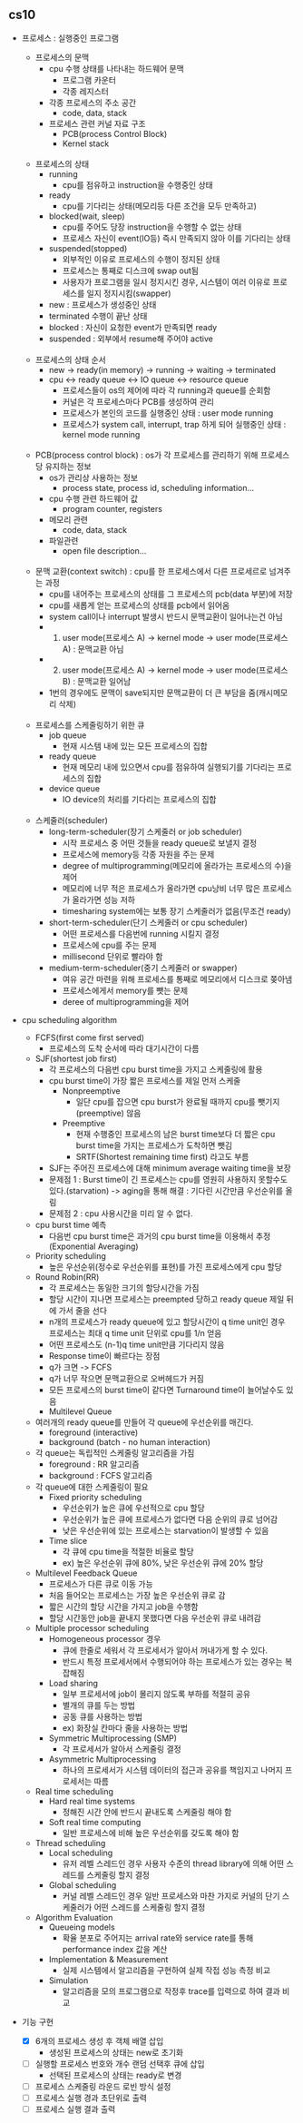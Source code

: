cs10
-------------

* 프로세스 : 실행중인 프로그램
    * 프로세스의 문맥
        * cpu 수행 상태를 나타내는 하드웨어 문맥
            * 프로그램 카운터
            * 각종 레지스터
        * 각종 프로세스의 주소 공간
            * code, data, stack
        * 프로세스 관련 커널 자료 구조
            * PCB(process Control Block)
            * Kernel stack
              <br/><br/>
    * 프로세스의 상태
        * running
            * cpu를 점유하고 instruction을 수행중인 상태
        * ready
            * cpu를 기다리는 상태(메모리등 다른 조건을 모두 만족하고)
        * blocked(wait, sleep)
            * cpu를 주어도 당장 instruction을 수행할 수 없는 상태
            * 프로세스 자신이 event(IO등) 즉시 만족되지 않아 이를 기다리는 상태
        * suspended(stopped)
            * 외부적인 이유로 프로세스의 수행이 정지된 상태
            * 프로세스는 통째로 디스크에 swap out됨
            * 사용자가 프로그램을 일시 정지시킨 경우, 시스템이 여러 이유로 프로세스를 일지 정지시킴(swapper)
        * new : 프로세스가 생성중인 상태
        * terminated 수행이 끝난 상태
        * blocked : 자신이 요청한 event가 만족되면 ready
        * suspended : 외부에서 resume해 주어야 active
          <br/><br/>
    * 프로세스의 상태 순서
        * new -> ready(in memory) -> running -> waiting -> terminated
        * cpu <-> ready queue <-> IO queue <-> resource queue
            * 프로세스들이 os의 제어에 따라 각 running과 queue를 순회함
            * 커널은 각 프로세스마다 PCB를 생성하여 관리
            * 프로세스가 본인의 코드를 실행중인 상태 : user mode running
            * 프로세스가 system call, interrupt, trap 하게 되어 실행중인 상태 : kernel mode running
              <br/><br/>
    * PCB(process control block) : os가 각 프로세스를 관리하기 위해 프로세스당 유지하는 정보
        * os가 관리상 사용하는 정보
            * process state, process id, scheduling information...
        * cpu 수행 관련 하드웨어 값
            * program counter, registers
        * 메모리 관련
            * code, data, stack
        * 파일관련
            * open file description...
              <br/><br/>
    * 문맥 교환(context switch) : cpu를 한 프로세스에서 다른 프로세르로 넘겨주는 과정
        * cpu를 내어주는 프로세스의 상태를 그 프로세스의 pcb(data 부분)에 저장
        * cpu를 새롭게 얻는 프로세스의 상태를 pcb에서 읽어옴
        * system call이나 interrupt 발생시 반드시 문맥교환이 일어나는건 아님
        *
            1. user mode(프로세스 A) -> kernel mode -> user mode(프로세스 A) : 문맥교환 아님
        *
            2. user mode(프로세스 A) -> kernel mode -> user mode(프로세스 B) : 문맥교환 일어남
        * 1번의 경우에도 문맥이 save되지만 문맥교환이 더 큰 부담을 줌(캐시메모리 삭제)
          <br/><br/>
    * 프로세스를 스케줄링하기 위한 큐
        * job queue
            * 현재 시스템 내에 있는 모든 프로세스의 집합
        * ready queue
            * 현재 메모리 내에 있으면서 cpu를 점유하여 실행되기를 기다리는 프로세스의 집합
        * device queue
            * IO device의 처리를 기다리는 프로세스의 집합
              <br/><br/>
    * 스케줄러(scheduler)
        * long-term-scheduler(장기 스케줄러 or job scheduler)
            * 시작 프로세스 중 어떤 것들을 ready queue로 보낼지 결정
            * 프로세스에 memory등 각종 자원을 주는 문제
            * degree of multiprogramming(메모리에 올라가는 프로세스의 수)을 제어
            * 메모리에 너무 적은 프로세스가 올라가면 cpu낭비 너무 많은 프로세스가 올라가면 성능 저하
            * timesharing system에는 보통 장기 스케줄러가 없음(무조건 ready)
        * short-term-scheduler(단기 스케줄러 or cpu scheduler)
            * 어떤 프로세스를 다음번에 running 시킬지 결정
            * 프로세스에 cpu를 주는 문제
            * millisecond 단위로 빨라야 함
        * medium-term-scheduler(중기 스케줄러 or swapper)
            * 여유 공간 마련을 위해 프로세스를 통째로 메모리에서 디스크로 쫒아냄
            * 프로세스에게서 memory를 뺏는 문제
            * deree of multiprogramming을 제어
* cpu scheduling algorithm
    * FCFS(first come first served)
        * 프로세스의 도착 순서에 따라 대기시간이 다름
    * SJF(shortest job first)
        * 각 프로세스의 다음번 cpu burst time을 가지고 스케줄링에 활용
        * cpu burst time이 가장 짧은 프로세스를 제일 먼저 스케줄
            * Nonpreemptive
                * 일단 cpu를 잡으면 cpu burst가 완료될 때까지 cpu를 뺏기지(preemptive) 않음
            * Preemptive
                * 현재 수행중인 프로세스의 남은 burst time보다 더 짧은 cpu burst time을 가지는 프로세스가 도착하면 뺏김
                * SRTF(Shortest remaining time first) 라고도 부름
        * SJF는 주어진 프로세스에 대해 minimum average waiting time을 보장
        * 문제점 1 : Burst time이 긴 프로세스는 cpu를 영원히 사용하지 못할수도 있다.(starvation)
          -> aging을 통해 해결 : 기다린 시간만큼 우선순위를 올림
        * 문제점 2 : cpu 사용시간을 미리 알 수 없다.
    * cpu burst time 예측
        * 다음번 cpu burst time은 과거의 cpu burst time을 이용해서 추정 (Exponential Averaging)
    * Priority scheduling
        * 높은 우선순위(정수로 우선순위를 표현)를 가진 프로세스에게 cpu 할당
    * Round Robin(RR)
        * 각 프로세스는 동일한 크기의 할당시간을 가짐
        * 할당 시간이 지나면 프로세스는 preempted 당하고 ready queue 제일 뒤에 가서 줄을 선다
        * n개의 프로세스가 ready queue에 있고 할당시간이 q time unit인 경우 프로세스는 최대 q time unit 단위로 cpu를 1/n 얻음
        * 어떤 프로세스도 (n-1)q time unit만큼 기다리지 않음
        * Response time이 빠르다는 장점
        * q가 크면 -> FCFS
        * q가 너무 작으면 문맥교환으로 오버헤드가 커짐
        * 모든 프로세스의 burst time이 같다면 Turnaround time이 늘어날수도 있음
        * Multilevel Queue
    * 여러개의 ready queue를 만들어 각 queue에 우선순위를 매긴다.
        * foreground (interactive)
        * background (batch - no human interaction)
    * 각 queue는 독립적인 스케줄링 알고리즘을 가짐
        * foreground : RR 알고리즘
        * background : FCFS 알고리즘
    * 각 queue에 대한 스케줄링이 필요
        * Fixed priority scheduling
            * 우선순위가 높은 큐에 우선적으로 cpu 할당
            * 우선순위가 높은 큐에 프로세스가 없다면 다음 순위의 큐로 넘어감
            * 낮은 우선순위에 있는 프로세스는 starvation이 발생할 수 있음
        * Time slice
            * 각 큐에 cpu time을 적절한 비율로 할당
            * ex) 높은 우선순위 큐에 80%, 낮은 우선순위 큐에 20% 할당
    * Multilevel Feedback Queue
        * 프로세스가 다른 큐로 이동 가능
        * 처음 들어오는 프로세스는 가장 높은 우선순위 큐로 감
        * 짧은 시간의 할당 시간을 가지고 job을 수행함
        * 할당 시간동안 job을 끝내지 못했다면 다음 우선순위 큐로 내려감
    * Multiple processor scheduling
        * Homogeneous processor 경우
            * 큐에 한줄로 세워서 각 프로세서가 알아서 꺼내가게 할 수 있다.
            * 반드시 특정 프로세서에서 수행되어야 하는 프로세스가 있는 경우는 복잡해짐
        * Load sharing
            * 일부 프로세서에 job이 몰리지 않도록 부하를 적절히 공유
            * 별개의 큐를 두는 방법
            * 공동 큐를 사용하는 방법
            * ex) 화장실 칸마다 줄을 사용하는 방법
        * Symmetric Multiprocessing (SMP)
            * 각 프로세서가 알아서 스케줄링 결정
        * Asymmetric Multiprocessing
            * 하나의 프로세서가 시스템 데이터의 접근과 공유를 책임지고 나머지 프로세서는 따름
    * Real time scheduling
        * Hard real time systems
            * 정해진 시간 안에 반드시 끝내도록 스케줄링 해야 함
        * Soft real time computing
            * 일반 프로세스에 비해 높은 우선순위를 갖도록 해야 함
    * Thread scheduling
        * Local scheduling
            * 유저 레벨 스레드인 경우 사용자 수준의 thread library에 의해 어떤 스레드를 스케줄링 할지 결정
        * Global scheduling
            * 커널 레벨 스레드인 경우 일반 프로세스와 마찬 가지로 커널의 단기 스케줄러가 어떤 스레드를 스케줄링 할지 결정
    * Algorithm Evaluation
        * Queueing models
            * 확율 분포로 주어지는 arrival rate와 service rate를 통해 performance index 값을 계산
        * Implementation & Measurement
            * 실제 시스템에서 알고리즘을 구현하여 실제 작접 성능 측정 비교
        * Simulation
            * 알고리즘을 모의 프로그램으로 작정후 trace를 입력으로 하여 결과 비교

* 기능 구현
  * [x] 6개의 프로세스 생성 후 객체 배열 삽입
    * 생성된 프로세스의 상태는 new로 초기화
  * [ ] 실행할 프로세스 번호와 개수 랜덤 선택후 큐에 삽입
    * 선택된 프로세스의 상태는 ready로 변경 
  * [ ] 프로세스 스케줄링 라운드 로빈 방식 설정
  * [ ] 프로세스 실행 경과 초단위로 출력
  * [ ] 프로세스 실행 결과 출력